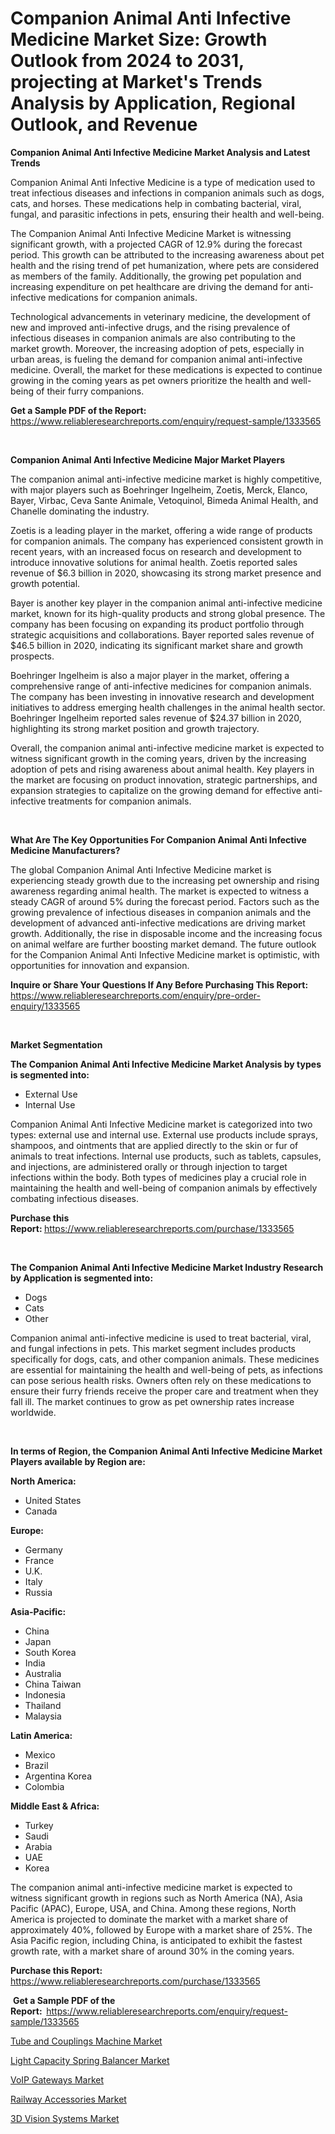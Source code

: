 <p><h1>Companion Animal Anti Infective Medicine Market Size: Growth Outlook from 2024 to 2031, projecting at Market's Trends Analysis by Application, Regional Outlook, and Revenue</h1></p><p><strong>Companion Animal Anti Infective Medicine Market Analysis and Latest Trends</strong></p>
<p><p>Companion Animal Anti Infective Medicine is a type of medication used to treat infectious diseases and infections in companion animals such as dogs, cats, and horses. These medications help in combating bacterial, viral, fungal, and parasitic infections in pets, ensuring their health and well-being.</p><p>The Companion Animal Anti Infective Medicine Market is witnessing significant growth, with a projected CAGR of 12.9% during the forecast period. This growth can be attributed to the increasing awareness about pet health and the rising trend of pet humanization, where pets are considered as members of the family. Additionally, the growing pet population and increasing expenditure on pet healthcare are driving the demand for anti-infective medications for companion animals.</p><p>Technological advancements in veterinary medicine, the development of new and improved anti-infective drugs, and the rising prevalence of infectious diseases in companion animals are also contributing to the market growth. Moreover, the increasing adoption of pets, especially in urban areas, is fueling the demand for companion animal anti-infective medicine. Overall, the market for these medications is expected to continue growing in the coming years as pet owners prioritize the health and well-being of their furry companions.</p></p>
<p><strong>Get a Sample PDF of the Report:&nbsp;</strong> <a href="https://www.reliableresearchreports.com/enquiry/request-sample/1333565">https://www.reliableresearchreports.com/enquiry/request-sample/1333565</a></p>
<p>&nbsp;</p>
<p><strong>Companion Animal Anti Infective Medicine Major Market Players</strong></p>
<p><p>The companion animal anti-infective medicine market is highly competitive, with major players such as Boehringer Ingelheim, Zoetis, Merck, Elanco, Bayer, Virbac, Ceva Sante Animale, Vetoquinol, Bimeda Animal Health, and Chanelle dominating the industry. </p><p>Zoetis is a leading player in the market, offering a wide range of products for companion animals. The company has experienced consistent growth in recent years, with an increased focus on research and development to introduce innovative solutions for animal health. Zoetis reported sales revenue of $6.3 billion in 2020, showcasing its strong market presence and growth potential.</p><p>Bayer is another key player in the companion animal anti-infective medicine market, known for its high-quality products and strong global presence. The company has been focusing on expanding its product portfolio through strategic acquisitions and collaborations. Bayer reported sales revenue of $46.5 billion in 2020, indicating its significant market share and growth prospects.</p><p>Boehringer Ingelheim is also a major player in the market, offering a comprehensive range of anti-infective medicines for companion animals. The company has been investing in innovative research and development initiatives to address emerging health challenges in the animal health sector. Boehringer Ingelheim reported sales revenue of $24.37 billion in 2020, highlighting its strong market position and growth trajectory.</p><p>Overall, the companion animal anti-infective medicine market is expected to witness significant growth in the coming years, driven by the increasing adoption of pets and rising awareness about animal health. Key players in the market are focusing on product innovation, strategic partnerships, and expansion strategies to capitalize on the growing demand for effective anti-infective treatments for companion animals.</p></p>
<p>&nbsp;</p>
<p><strong>What Are The Key Opportunities For Companion Animal Anti Infective Medicine Manufacturers?</strong></p>
<p><p>The global Companion Animal Anti Infective Medicine market is experiencing steady growth due to the increasing pet ownership and rising awareness regarding animal health. The market is expected to witness a steady CAGR of around 5% during the forecast period. Factors such as the growing prevalence of infectious diseases in companion animals and the development of advanced anti-infective medications are driving market growth. Additionally, the rise in disposable income and the increasing focus on animal welfare are further boosting market demand. The future outlook for the Companion Animal Anti Infective Medicine market is optimistic, with opportunities for innovation and expansion.</p></p>
<p><strong>Inquire or Share Your Questions If Any Before Purchasing This Report:</strong> <a href="https://www.reliableresearchreports.com/enquiry/pre-order-enquiry/1333565">https://www.reliableresearchreports.com/enquiry/pre-order-enquiry/1333565</a></p>
<p>&nbsp;</p>
<p><strong>Market Segmentation</strong></p>
<p><strong>The Companion Animal Anti Infective Medicine Market Analysis by types is segmented into:</strong></p>
<p><ul><li>External Use</li><li>Internal Use</li></ul></p>
<p><p>Companion Animal Anti Infective Medicine market is categorized into two types: external use and internal use. External use products include sprays, shampoos, and ointments that are applied directly to the skin or fur of animals to treat infections. Internal use products, such as tablets, capsules, and injections, are administered orally or through injection to target infections within the body. Both types of medicines play a crucial role in maintaining the health and well-being of companion animals by effectively combating infectious diseases.</p></p>
<p><strong>Purchase this Report:&nbsp;</strong><a href="https://www.reliableresearchreports.com/purchase/1333565">https://www.reliableresearchreports.com/purchase/1333565</a></p>
<p>&nbsp;</p>
<p><strong>The Companion Animal Anti Infective Medicine Market Industry Research by Application is segmented into:</strong></p>
<p><ul><li>Dogs</li><li>Cats</li><li>Other</li></ul></p>
<p><p>Companion animal anti-infective medicine is used to treat bacterial, viral, and fungal infections in pets. This market segment includes products specifically for dogs, cats, and other companion animals. These medicines are essential for maintaining the health and well-being of pets, as infections can pose serious health risks. Owners often rely on these medications to ensure their furry friends receive the proper care and treatment when they fall ill. The market continues to grow as pet ownership rates increase worldwide.</p></p>
<p>&nbsp;</p>
<p><strong>In terms of Region, the Companion Animal Anti Infective Medicine Market Players available by Region are:</strong></p>
<p>
    <p> <strong> North America: </strong>
        <ul>
            <li>United States</li>
            <li>Canada</li>
        </ul>
        </p> 
    <p> <strong> Europe: </strong>
        <ul>
            <li>Germany</li>
            <li>France</li>
            <li>U.K.</li>
            <li>Italy</li>
            <li>Russia</li>
        </ul>
        </p> 
    <p> <strong> Asia-Pacific: </strong>
        <ul>
            <li>China</li>
            <li>Japan</li>
            <li>South Korea</li>
            <li>India</li>
            <li>Australia</li>
            <li>China Taiwan</li>
            <li>Indonesia</li>
            <li>Thailand</li>
            <li>Malaysia</li>
        </ul>
        </p> 
    <p> <strong> Latin America: </strong>
        <ul>
            <li>Mexico</li>
            <li>Brazil</li>
            <li>Argentina Korea</li>
            <li>Colombia</li>
        </ul>
        </p> 
    <p> <strong> Middle East & Africa: </strong>
        <ul>
            <li>Turkey</li>
            <li>Saudi</li>
            <li>Arabia</li>
            <li>UAE</li>
            <li>Korea</li>
        </ul>
    </p>
    </p>
<p><p>The companion animal anti-infective medicine market is expected to witness significant growth in regions such as North America (NA), Asia Pacific (APAC), Europe, USA, and China. Among these regions, North America is projected to dominate the market with a market share of approximately 40%, followed by Europe with a market share of 25%. The Asia Pacific region, including China, is anticipated to exhibit the fastest growth rate, with a market share of around 30% in the coming years.</p></p>
<p><strong>Purchase this Report: </strong><a href="https://www.reliableresearchreports.com/purchase/1333565">https://www.reliableresearchreports.com/purchase/1333565</a></p>
<p>&nbsp;<strong>Get a Sample PDF of the Report:&nbsp;&nbsp;</strong><a href="https://www.reliableresearchreports.com/enquiry/request-sample/1333565">https://www.reliableresearchreports.com/enquiry/request-sample/1333565</a></p>
<p><strong></strong></p>
<p><p><a href="https://github.com/jj19131/Market-Research-Report-List-1/blob/main/tube-and-couplings-machine-market.md">Tube and Couplings Machine Market</a></p><p><a href="https://github.com/jodemen/Market-Research-Report-List-1/blob/main/light-capacity-spring-balancer-market.md">Light Capacity Spring Balancer Market</a></p><p><a href="https://medium.com/@chiragreportprime1/decoding-voip-gateways-market-metrics-market-share-trends-and-growth-patterns-301ffcf37edc">VoIP Gateways Market</a></p><p><a href="https://medium.com/@chiragreportprime1/analyzing-railway-accessories-market-global-industry-perspective-and-forecast-2024-to-2031-54ec96eed1b9">Railway Accessories Market</a></p><p><a href="https://medium.com/@chiragreportprime1/3d-vision-systems-market-size-reveals-the-best-marketing-channels-in-global-industry-89b2fa92d877">3D Vision Systems Market</a></p></p>